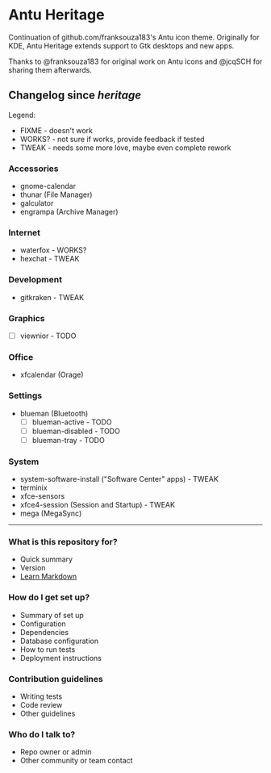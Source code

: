 # Antu Heritage

Continuation of github.com/franksouza183's Antu icon theme. Originally for KDE, Antu Heritage extends support to Gtk desktops and new apps.

Thanks to @franksouza183 for original work on Antu icons and @jcqSCH for sharing them afterwards.

## Changelog since _heritage_

Legend:

* FIXME - doesn't work
* WORKS? - not sure if works, provide feedback if tested
* TWEAK - needs some more love, maybe even complete rework

### Accessories

* gnome-calendar
* thunar (File Manager)
* galculator
* engrampa (Archive Manager)

### Internet

* waterfox - WORKS?
* hexchat - TWEAK

### Development

* gitkraken - TWEAK

### Graphics

* [ ] viewnior - TODO

### Office

* xfcalendar (Orage)

### Settings

* blueman (Bluetooth)
	- [ ] blueman-active - TODO
	- [ ] blueman-disabled - TODO
	- [ ] blueman-tray - TODO

### System

* system-software-install ("Software Center" apps) - TWEAK
* terminix
* xfce-sensors
* xfce4-session (Session and Startup) - TWEAK
* mega (MegaSync)

---

### What is this repository for? ###

* Quick summary
* Version
* [Learn Markdown](https://bitbucket.org/tutorials/markdowndemo)

### How do I get set up? ###

* Summary of set up
* Configuration
* Dependencies
* Database configuration
* How to run tests
* Deployment instructions

### Contribution guidelines ###

* Writing tests
* Code review
* Other guidelines

### Who do I talk to? ###

* Repo owner or admin
* Other community or team contact